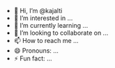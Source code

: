 - 👋 Hi, I’m @kajalti
- 👀 I’m interested in ...
- 🌱 I’m currently learning ...
- 💞️ I’m looking to collaborate on ...
- 📫 How to reach me ...
- 😄 Pronouns: ...
- ⚡ Fun fact: ...

<!---
kajalti/kajalti is a ✨ special ✨ repository because its `README.md` (this file) appears on your GitHub profile.
You can click the Preview link to take a look at your changes.
--->
